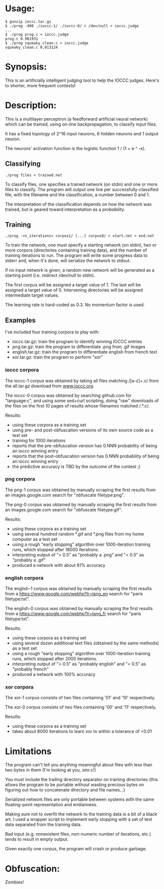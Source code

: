 # Usage:
    $ gunzip ioccc.tar.gz
    $ ./prog -400 ./ioccc-1/ ./ioccc-0/ < /dev/null > ioccc.judge
    ...
    $ ./prog prog.c < ioccc.judge
    prog.c 0.981931
    $ ./prog squeaky_clean.c < ioccc.judge
    squeaky_clean.c 0.013124

# Synopsis:
This is an artificially intelligent judging tool to help the IOCCC judges.
Here's to shorter, more frequent contests!

# Description:
This is a multilayer perceptron (a feedforward artificial neural network)
which can be trained, using on-line backpropagation, to classify input files.

It has a fixed topology of 2^16 input neurons, 6 hidden neurons and 1 output
neuron.

The neurons' activation function is the logistic function 1 / (1 + e ^ -x).

## Classifying

    ./prog files < trained.net

To classify files, one specifies a trained network (on stdin) and one or more
files to classify. The program will output one line per successfully-classified
file, with the filename and the classification, a number between 0 and 1.

The interpretation of the classification depends on how the network was
trained, but is geared toward interpretation as a *probability*.

## Training

    ./prog -<n_iterations> corpus1/ [...] corpus0/ < start.net > end.net

To train the network, one must specify a starting network (on stdin), two or
more corpora (directories containing training data), and the number of training
iterations to run. The program will write some progress data to stderr and,
when it's done, will serialize the network to stdout.

If no input network is given, a random new network will be generated as a
starting point (i.e. redirect /dev/null to stdin).

The first corpus will be assigned a target value of 1. The last will be
assigned a target value of 0. Intervening directories will be assigned
intermediate target values.

The learning rate is hard-coded as 0.3. No momentum factor is used.

## Examples

I've included four training corpora to play with:

 * ioccc.tar.gz: train the program to identify winning IOCCC entries
 * png.tar.gz: train the program to differentiate .png from .gif images
 * english.tar.gz: train the program to differentiate english from french text
 * xor.tar.gz: train the program to perform "xor"

### ioccc corpora

The ioccc-1 corpus was obtained by taking all files matching /[a-z]+\.c/ from
the all.tar.gz download from www.ioccc.org.

The ioccc-0 corpus was obtained by searching github.com for "language:c",
and using some sed+curl scripting, doing "raw" downloads of the files on the
first 10 pages of results whose filenames matched /.*\.c/.

Results:

 * using these corpora as a training set
 * using pre- and post-obfuscation versions of its own source code as a test
   set
 * training for 1000 iterations
 * reports that the pre-obfuscation version has 0.NNN probability of being an
   ioccc winning entry
 * reports that the post-obfuscation version has 0.NNN probability of being an
   ioccc winning entry
 * the predictive accuracy is TBD by the outcome of the contest ;)

### png corpora

The png-1 corpus was obtained by manually scraping the first results from an
images.google.com search for "obfuscate filetype:png".

The png-0 corpus was obtained by manually scraping the first results from an
images.google.com search for "obfuscate filetype:gif".

Results:

 * using these corpora as a training set
 * using several hundred random *.gif and *.png files from my home computer as
   a test set
 * using a rough "early stopping" algorithm over 1000-iteration training runs,
   which stopped after 18000 iterations.
 * interpreting output of "> 0.5" as "probably a .png" and "< 0.5" as "probably
   a .gif"
 * produced a network with about 81% accuracy

### english corpora

The english-1 corpus was obtained by manually scraping the first results from
a https://www.google.com/webhp?lr=lang_en search for "paris filetype:txt".

The english-0 corpus was obtained by manually scraping the first results from
a https://www.google.com/webhp?lr=lang_fr search for "paris filetype:txt".

Results:

 * using these corpora as a training set
 * using several dozen additional text files (obtained by the same methods)
   as a test set
 * using a rough "early stopping" algorithm over 1000-iteration training runs,
   which stopped after 2000 iterations.
 * interpreting output of "> 0.5" as "probably english" and "< 0.5" as
   "probably french"
 * produced a network with 100% accuracy

### xor corpora

The xor-1 corpus consists of two files containing '01' and '10' respectively.

The xor-0 corpus consists of two files containing '00' and '11' respectively.

Results:

 * using these corpora as a training set
 * takes about 8000 iterations to learn xor to within a tolerance of <0.01

# Limitations
The program can't tell you anything meaningful about files with less than two
bytes in them (I'm looking at you, smr.c!)

You must include the trailing directory separator on training directories
(this allows the program to be portable without wasting precious bytes on
figuring out how to concatenate directory and file names...)

Serialized network files are only portable between systems with the same
floating-point representation and endianness.

Making sure not to overfit the network to the training data is a bit of a
black art. I used a wrapper script to implement early stopping with a set of
test data separated from the training data.

Bad input (e.g. nonexistent files, non-numeric number of iterations, etc.)
tends to result in empty output.

Given exactly one corpus, the program will crash or produce garbage.

# Obfuscation:

Zombies!
